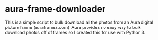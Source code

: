 # aura-frame-downloader
This is a simple script to bulk download all the photos from an Aura digital picture frame (auraframes.com). Aura provides no easy way to bulk download photos off of frames so I created this for use with Python 3.
